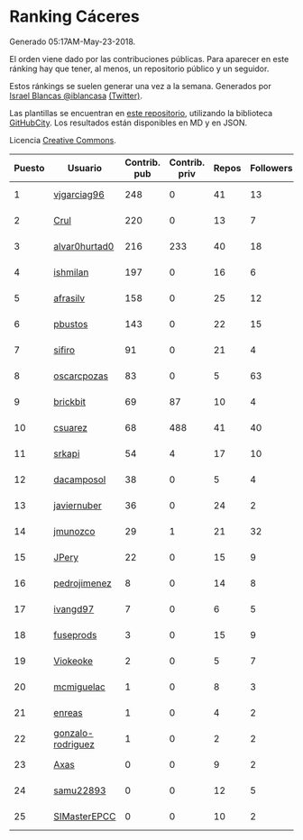 # Ranking Cáceres

Generado 05:17AM-May-23-2018.

El orden viene dado por las contribuciones públicas. Para aparecer en este ránking hay que tener, al menos, un repositorio público y un seguidor.

Estos ránkings se suelen generar una vez a la semana. Generados por [Israel Blancas @iblancasa](https://github.com/iblancasa/) [(Twitter)](https://twitter.com/iblancasa).

Las plantillas se encuentran en [este repositorio](https://github.com/iblancasa/GH-Spanish-Ranking), utilizando la biblioteca [GitHubCity](https://github.com/iblancasa/GitHubCity). Los resultados están disponibles en MD y en JSON.

Licencia [Creative Commons](https://creativecommons.org/licenses/by/4.0/).

| Puesto   |  Usuario  | Contrib. pub | Contrib. priv |Repos| Followers | Desde |  Avatar  |
|----------|-----------|--------------|---------------|-----|-----------|-------|----------|
|1|[vjgarciag96](https://github.com/vjgarciag96)|248|0|41|13|2016-07-01|![vjgarciag96](https://avatars2.githubusercontent.com/u/20244357)|
|2|[Crul](https://github.com/Crul)|220|0|13|7|2013-09-29|![Crul](https://avatars3.githubusercontent.com/u/5569741)|
|3|[alvar0hurtad0](https://github.com/alvar0hurtad0)|216|233|40|18|2011-10-15|![alvar0hurtad0](https://avatars3.githubusercontent.com/u/1130114)|
|4|[ishmilan](https://github.com/ishmilan)|197|0|16|6|2014-10-07|![ishmilan](https://avatars1.githubusercontent.com/u/9059414)|
|5|[afrasilv](https://github.com/afrasilv)|158|0|25|12|2014-10-15|![afrasilv](https://avatars2.githubusercontent.com/u/9256924)|
|6|[pbustos](https://github.com/pbustos)|143|0|22|15|2013-12-06|![pbustos](https://avatars1.githubusercontent.com/u/6126487)|
|7|[sifiro](https://github.com/sifiro)|91|0|21|4|2011-10-23|![sifiro](https://avatars1.githubusercontent.com/u/1146729)|
|8|[oscarcpozas](https://github.com/oscarcpozas)|83|0|5|63|2013-01-27|![oscarcpozas](https://avatars3.githubusercontent.com/u/3399621)|
|9|[brickbit](https://github.com/brickbit)|69|87|10|4|2016-06-02|![brickbit](https://avatars2.githubusercontent.com/u/19708065)|
|10|[csuarez](https://github.com/csuarez)|68|488|41|40|2011-03-21|![csuarez](https://avatars3.githubusercontent.com/u/680660)|
|11|[srkapi](https://github.com/srkapi)|54|4|17|10|2015-02-08|![srkapi](https://avatars1.githubusercontent.com/u/10909126)|
|12|[dacamposol](https://github.com/dacamposol)|38|0|5|4|2016-01-27|![dacamposol](https://avatars3.githubusercontent.com/u/16921751)|
|13|[javiernuber](https://github.com/javiernuber)|36|0|24|2|2011-06-16|![javiernuber](https://avatars2.githubusercontent.com/u/854567)|
|14|[jmunozco](https://github.com/jmunozco)|29|1|21|32|2012-11-23|![jmunozco](https://avatars0.githubusercontent.com/u/2869841)|
|15|[JPery](https://github.com/JPery)|22|0|15|9|2015-02-18|![JPery](https://avatars0.githubusercontent.com/u/11062553)|
|16|[pedrojimenez](https://github.com/pedrojimenez)|8|0|14|8|2011-09-12|![pedrojimenez](https://avatars1.githubusercontent.com/u/1044532)|
|17|[ivangd97](https://github.com/ivangd97)|7|0|6|5|2014-05-06|![ivangd97](https://avatars1.githubusercontent.com/u/7497049)|
|18|[fuseprods](https://github.com/fuseprods)|3|0|15|9|2012-12-15|![fuseprods](https://avatars0.githubusercontent.com/u/3052275)|
|19|[Viokeoke](https://github.com/Viokeoke)|2|0|5|7|2015-10-23|![Viokeoke](https://avatars0.githubusercontent.com/u/15265427)|
|20|[mcmiguelac](https://github.com/mcmiguelac)|1|0|8|3|2014-05-07|![mcmiguelac](https://avatars2.githubusercontent.com/u/7512450)|
|21|[enreas](https://github.com/enreas)|1|0|4|2|2011-11-07|![enreas](https://avatars1.githubusercontent.com/u/1179213)|
|22|[gonzalo-rodriguez](https://github.com/gonzalo-rodriguez)|1|0|2|2|2013-04-02|![gonzalo-rodriguez](https://avatars2.githubusercontent.com/u/4035127)|
|23|[Axas](https://github.com/Axas)|0|0|9|2|2015-03-04|![Axas](https://avatars3.githubusercontent.com/u/11320626)|
|24|[samu22893](https://github.com/samu22893)|0|0|12|5|2013-10-30|![samu22893](https://avatars1.githubusercontent.com/u/5812967)|
|25|[SIMasterEPCC](https://github.com/SIMasterEPCC)|0|0|10|2|2017-03-16|![SIMasterEPCC](https://avatars2.githubusercontent.com/u/26468069)|
